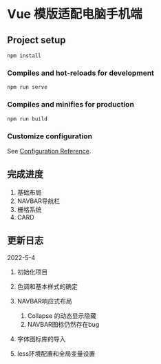 # Vue 模版适配电脑手机端



## Project setup
```
npm install
```

### Compiles and hot-reloads for development
```
npm run serve
```

### Compiles and minifies for production
```
npm run build
```

### Customize configuration
See [Configuration Reference](https://cli.vuejs.org/config/).



## 完成进度

1.   基础布局
2.   NAVBAR导航栏
3.   栅格系统
3.   CARD



## 更新日志

2022-5-4

1.   初始化项目

2.   色调和基本样式的确定

3.   NAVBAR响应式布局

     1.   Collapse 的动态显示隐藏
     2.   NAVBAR图标仍然存在bug

4.   字体图标库的导入

5.   less环境配置和全局变量设置

     
